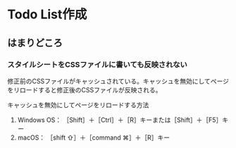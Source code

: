 # Todo List作成

## はまりどころ

### スタイルシートをCSSファイルに書いても反映されない

修正前のCSSファイルがキャッシュされている。キャッシュを無効にしてページをリロードすると修正後のCSSファイルが反映される。

キャッシュを無効にしてページをリロードする方法

1. Windows OS： ［Shift］＋［Ctrl］＋［R］キーまたは［Shift］＋［F5］キー
2. macOS： ［shift ⇧］＋［command ⌘］＋［R］キー
